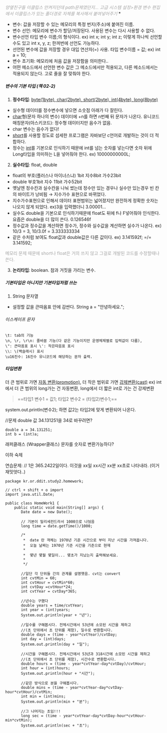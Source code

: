 *<font color="#a5a5a5">양옆친구들 이클립스 안켜지던데 path문제였던지... </font>
<font color="#a5a5a5">고급 시스템 설정>환경 변수 편집에서 이클립스가 있는 폴더경로 자체를 복사해서 붙여넣어주기* </font>*

- 변수: 값을 저장할 수 있는 메모리의 특정 번지(주소)에 붙여진 이름.
- 변수 선언: 메모리에 변수가 할당/저장된다. 사용된 변수는 다시 사용할 수 없다.
- 변수선언 타입 변수 이름;의 형식이다. 
 ex) int x; int y; int z;  이렇게 하나씩 선언할수도 있고 int x, y, z; 한꺼번에 선언도 가능하다.
- 선언된 변수에 값을 저장할 경우 대입 연산자(=) 사용.
 타입 변수이름 = 값; 
 ex) int a = 10;
- 변수 초기화: 메모리에 처음 값을 저장함을 의미한다..
- 어떤 메소드에서 선언한 변수 값은 그 메소드에서만 적용되고, 다른 메소드에서는 적용되지 않는다. 고로 줄을 잘 맞춰야 한다.

##### 변수의 기본 타입 (책 02-2)
1) **정수타입**: <u>byte(1byte), char(2byte), short(2byte), int(4byte), long(8byte)</u>
 - 실수형 데이터를 정수변수에 넣으면 소숫점 아래가 다 잘린다.
 - <u>char</u>형(문자 하나의 변수) 데이터에 +n를 하면 n번째 뒤 문자가 나온다.
  유니코드매칭문자(아스키코드): 정수형 데이터지만 음수가 없음.
 - char 변수는 음수가 없다!
 - <u>short</u>를 사용할 정도로 섬세한 프로그램은 자바보단 c언어로 개발하는 것이 더 적합하다.
 - 정수는 <u>int</u>를 기본으로 인식하기 때문에 int를 넘는 숫자를 넣는다면 숫자 뒤에 Long타입을 의미하는 L을 넣어줘야 한다.
  ex) 10000000000L;

2) **실수타입**: float, double
 - float의 부호(플러스나 마이너스냐) 1bit 지수8bit 가수23bit
 - double 부호1bit 지수 11bit 가수52bit
 - 옛날엔 정수칸과 실수칸을 나눠 썼는데 정수만 있는 경우나 실수만 있는경우 빈 칸의 바이트가 낭비됨 → 지수가수 표현으로 바뀌었다.
 - 지수가수표현으로 인해서 데이터 표현범위는 넓어졌지만 완전하게 정확한 숫자는 나오지 않게 되었다. ex)3을 입력했더니 3.00001…  
 - 실수도 double을 기본으로 인식하기때문에 float도 뒤에 f나 F넣어줘야 인식한다. 요즘은 double을 더 많이 쓴다.
  0.126546f
 - 정수값과 정수값을 계산하면 정수가, 정수와 실수값을 계산하면 실수가 나온다.
  ex) 10/3 = 3, 10/3.0f = 3.333333334
 - 같은 수처럼 보여도 float값과 double값은 다른 값이다. ex) 3.141592f; =/= 3.141592;

<font color="#a5a5a5"> 메모리 문제 때문에 short나 float은 거의 쓰지 않고 그걸로 개발된 코드를 수정할때나 쓴다.</font>

3) **논리타입**: boolean. 참과 거짓을 가리는 변수.

##### 기본타입은 아니지만 기본타입처럼 쓰는 
1) String 문자열
 - 설정할 값을 큰따옴표 안에 감싼다.
  String a = "안녕하세요.";


###### 이스케이프 문자
```
\t: tab의 기능
\n, \r, \r\n: 줄바꿈 기능(다 같은 기능이지만 운영체제별로 입력값이 다름),
\": 큰따옴표 표시 \': 작은따음표 표시
\\: \(백슬래시) 표시
\u16진수: 16진수 유니코드에 해당하는 문자 출력.
```


##### 타입변환
더 큰 범위로 가면 <u>자동 변환(promotion)</u>, 더 작은 범위로 가면 <u>강제변환(cast)</u>
 ex) int에서 더 큰 범위의 long가는 건 자동변환, long에서 더 짧은 int로 가는 건 강제변환
>  ==타입1 변수1 = 값1;
>  타입2 변수2 = (타입2)변수1;==

system.out.println(변수2); 
하면 값2는 타입2에 맞게 변환되어 나온다.

//문제 double 값 34.131251을 34로 바꾸려면?
 ```
 double a = 34.131251;
 int b = (int)a;
 ```

래퍼클래스 (Wrapper클래스)
문자를 숫자로 변환가능하다?

이하 숙제

연습문제: // 1은 365.2422일이다. 이것을 xx일 xx시간 xx분 xx초로 나타내라. (이거재밋엇다..)
 ``` 내가 풀었던 방식
 package kr.or.ddit.study2.homework;
 
 // ctrl + shift + o import 
 import java.util.Date;

 public class HomeWork1 {
	 public static void main(String[] args) {
		Date date = new Date();
		
		// 기본이 밀리세컨드라서 1000으로 나눴음
		long time = date.getTime()/1000;
		
		/*
		 *  date 란 객체는 1970년 기준 시간으로 부터 지난 시간을 가져옵니다. 
		 *  오늘 날짜는 1970년 기준 시간을 기준으로 현재 
		 *  
		 *  몇년 몇월 몇일이... 몇초가 지났는지 출력해보세요. 
		 *  
		 */
		
		//일단 각 단위들 간의 관계를 설명햇음. cvt는 convert
		int cvtMin = 60;
		int cvtHour = cvtMin*60;
		int cvtDay =cvtHour*24;
		int cvtYear = cvtDay*365;
		
		//년수는 구했다
		double years = time/cvtYear;
		int year = (int)years;
		System.out.println(year + "년");
		
		//일수를 구해봅시다. 전체시간에서 53년에 소모된 시간을 제하고
		//(초 단위에서 초 단위를 제함), 일수로 변환합시다.
		double days = (time - year*cvtYear)/cvtDay;
		int day = (int)days;
		System.out.println(day + "일");
		
		//시간을 구해봅시다. 전체시간에서 53년과 318시간에 소모된 시간을 제하고
		//(초 단위에서 초 단위를 제함), 시간수로 변환합시다.
		double hours = (time - year*cvtYear-day*cvtDay)/cvtHour;
		int hour = (int)hours;
		System.out.println(hour + "시간");
		
		//같은 방식으로 분을 구해봅시다.
		double mins = (time - year*cvtYear-day*cvtDay-hour*cvtHour)/cvtMin;
		int min = (int)mins;
		System.out.println(min + "분");
		
		//그 나머지는 초임!!!
		long sec = (time - year*cvtYear-day*cvtDay-hour*cvtHour-min*cvtMin);
		System.out.println(sec + "초");
```